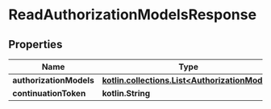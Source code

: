 
# ReadAuthorizationModelsResponse

## Properties
Name | Type | Description | Notes
------------ | ------------- | ------------- | -------------
**authorizationModels** | [**kotlin.collections.List&lt;AuthorizationModel&gt;**](AuthorizationModel.md) |  |  [optional]
**continuationToken** | **kotlin.String** |  |  [optional]



